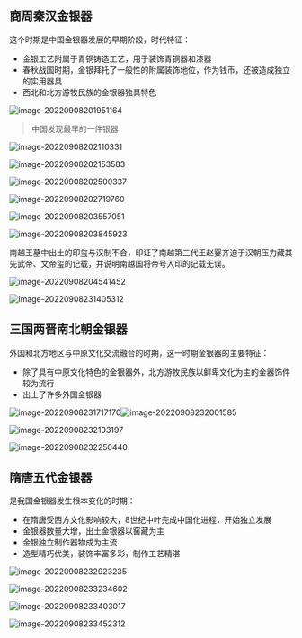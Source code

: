 ## 商周秦汉金银器

这个时期是中国金银器发展的早期阶段，时代特征：

- 金银工艺附属于青铜铸造工艺，用于装饰青铜器和漆器
- 春秋战国时期，金银拜托了一般性的附属装饰地位，作为钱币，还被造成独立的实用器具
- 西北和北方游牧民族的金银器独具特色

![image-20220908201951164](https://pic.imgdb.cn/item/6319de2c16f2c2beb1670d5f.png)

> 中国发现最早的一件银器

![image-20220908202110331](https://pic.imgdb.cn/item/6319de7b16f2c2beb1676440.png)

![image-20220908202153583](https://pic.imgdb.cn/item/6319dea016f2c2beb1678e5f.png)

![image-20220908202500337](https://pic.imgdb.cn/item/6319df6116f2c2beb1685a8c.png)

![image-20220908202719760](https://pic.imgdb.cn/item/6319dfe616f2c2beb168f06b.png)

![image-20220908203557051](https://pic.imgdb.cn/item/6319e1eb16f2c2beb16b4a4d.png)

![image-20220908203845923](https://pic.imgdb.cn/item/6319e29316f2c2beb16c0700.png)

南越王墓中出土的印玺与汉制不合，印证了南越第三代王赵婴齐迫于汉朝压力藏其先武帝、文帝玺的记载，并说明南越国将帝号入印的记载无误。

![image-20220908204541452](https://pic.imgdb.cn/item/6319e43416f2c2beb16df15b.png)

![image-20220908231405312](https://pic.imgdb.cn/item/631a070216f2c2beb19cf9a0.png)

## 三国两晋南北朝金银器

外国和北方地区与中原文化交流融合的时期，这一时期金银器的主要特征：

- 除了具有中原文化特色的金银器外，北方游牧民族以鲜卑文化为主的金器饰件较为流行
- 出土了许多外国金银器

![image-20220908231717170](https://pic.imgdb.cn/item/631a07c216f2c2beb19e01a9.png)![image-20220908232001585](https://pic.imgdb.cn/item/631a085f16f2c2beb19ec5dd.png)

![image-20220908232103197](https://pic.imgdb.cn/item/631a08a416f2c2beb19f17ab.png)

![image-20220908232250440](https://pic.imgdb.cn/item/631a090916f2c2beb19f982e.png)

## 隋唐五代金银器

是我国金银器发生根本变化的时期：

- 在隋唐受西方文化影响较大，8世纪中叶完成中国化进程，开始独立发展
- 金银器数量大增，出土金银器以窖藏为主
- 金银独立制作器物成为主流
- 造型精巧优美，装饰丰富多彩，制作工艺精湛

![image-20220908232923235](https://pic.imgdb.cn/item/631a0a9116f2c2beb1a16929.png)

![image-20220908233234602](https://pic.imgdb.cn/item/631a0b5016f2c2beb1a25c65.png)

![image-20220908233403017](https://pic.imgdb.cn/item/631a0ba916f2c2beb1a2ce31.png)

![image-20220908233452312](https://pic.imgdb.cn/item/631a0bdb16f2c2beb1a30a59.png)